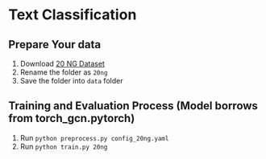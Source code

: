 Text Classification
===========

## Prepare Your data
1. Download [20 NG Dataset](http://qwone.com/~jason/20Newsgroups/20news-bydate.tar.gz)
2. Rename the folder as `20ng`
3. Save the folder into `data` folder

## Training and Evaluation Process (Model borrows from torch_gcn.pytorch)

1. Run `python preprocess.py config_20ng.yaml`
2. Run `python train.py 20ng`
